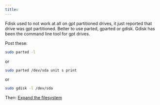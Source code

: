 ```yaml
---
title:
---
```


Fdisk used to not work at all on gpt partitioned drives, it just reported that drive was gpt partitioned. Better to use parted, gparted or gdisk. Gdisk has been the command line tool for gpt drives.

Post these:

```bash
sudo parted -l
```

or

```bash
sudo parted /dev/sda unit s print
```

or

```bash
sudo gdisk -l /dev/sda
```

Then: [Expand the filesystem](/kb/disk-management/expanding-a-filesystem/)
